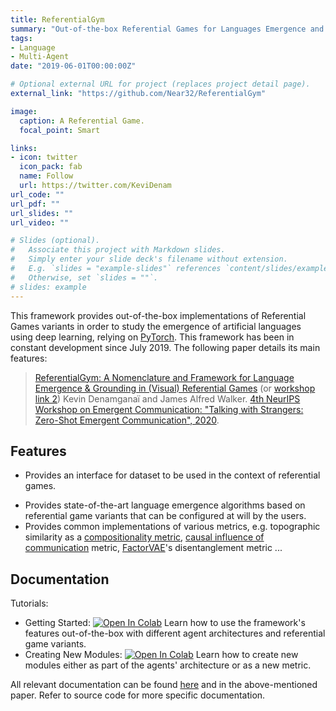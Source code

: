 ```yaml
---
title: ReferentialGym
summary: "Out-of-the-box Referential Games for Languages Emergence and Grounding in visual modality."
tags:
- Language
- Multi-Agent
date: "2019-06-01T00:00:00Z"

# Optional external URL for project (replaces project detail page).
external_link: "https://github.com/Near32/ReferentialGym"

image:
  caption: A Referential Game.
  focal_point: Smart

links:
- icon: twitter
  icon_pack: fab
  name: Follow
  url: https://twitter.com/KeviDenam
url_code: ""
url_pdf: ""
url_slides: ""
url_video: ""

# Slides (optional).
#   Associate this project with Markdown slides.
#   Simply enter your slide deck's filename without extension.
#   E.g. `slides = "example-slides"` references `content/slides/example-slides.md`.
#   Otherwise, set `slides = ""`.
# slides: example
---
```


This framework provides out-of-the-box implementations of Referential Games variants in order to study the emergence of artificial languages using deep learning, relying on [PyTorch](https://www.pytorch.org). 
This framework has been in constant development since July 2019.
The following paper details its main features:


> [ReferentialGym: A Nomenclature and Framework for Language Emergence & Grounding in (Visual) Referential Games](https://arxiv.org/abs/2012.09486) (or [workshop link 2](https://drive.google.com/file/d/1p6rgNcvtug7UuVHrEgDIZNI6nYILkqZR/view?usp=sharing))
> Kevin Denamganaï and James Alfred Walker.
> [4th NeurIPS Workshop on Emergent Communication: "Talking with Strangers: Zero-Shot Emergent Communication", 2020](https://sites.google.com/view/emecom2020).

## Features

<!--
+ PyTorch implementation of: [A2C](https://hackernoon.com/intuitive-rl-intro-to-advantage-actor-critic-a2c-4ff545978752),[REINFORCE](https://danielhp95.github.io/policy-gradient-algorithms-a-review),[PPO](https://arxiv.org/abs/1707.06347)...
-->
+ Provides an interface for dataset to be used in the context of referential games. 
<!--
See [Adding a new dataset](docs/adding-a-new-dataset.md).
-->
+ Provides state-of-the-art language emergence algorithms based on referential game variants that can be configured at will by the users.
+ Provides common implementations of various metrics, e.g. topographic similarity as a [compositionality metric](https://arxiv.org/abs/1804.03984), [causal influence of communication](https://arxiv.org/abs/1903.05168) metric, [FactorVAE](https://arxiv.org/abs/1802.05983)'s disentanglement metric ...

## Documentation 

Tutorials: 
* Getting Started: [![Open In Colab](https://colab.research.google.com/assets/colab-badge.svg)](https://colab.research.google.com/github/Near32/ReferentialGym/blob/master/examples/tutorial-getting-started.ipynb) Learn how to use the framework's features out-of-the-box with different agent architectures and referential game variants.
* Creating New Modules:  [![Open In Colab](https://colab.research.google.com/assets/colab-badge.svg)](https://colab.research.google.com/github/Near32/ReferentialGym/blob/master/examples/tutorial-creating-new-modules.ipynb) Learn how to create new modules either as part of the agents' architecture or as a new metric.

All relevant documentation can be found [here](https://near32.github.io/ReferentialGym/html/index.html) and in the above-mentioned paper. Refer to source code for more specific documentation.
